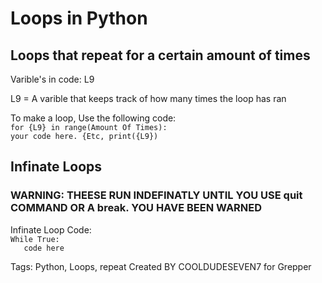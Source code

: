 # Loops in Python
## Loops that repeat for a certain amount of times
Varible's in code:
L9

L9 = A varible that keeps track of how many times the loop has ran

To make a loop, Use the following code:\
`for {L9} in range(Amount Of Times):`\
 `your code here. {Etc, print({L9})`
 ## Infinate Loops
 ### WARNING: THEESE RUN INDEFINATLY UNTIL YOU USE  quit COMMAND OR A break. YOU HAVE BEEN WARNED 
 Infinate Loop Code:\
  `While True:`\
  `   code here`


  Tags: Python, Loops, repeat
  Created BY COOLDUDESEVEN7 for Grepper
